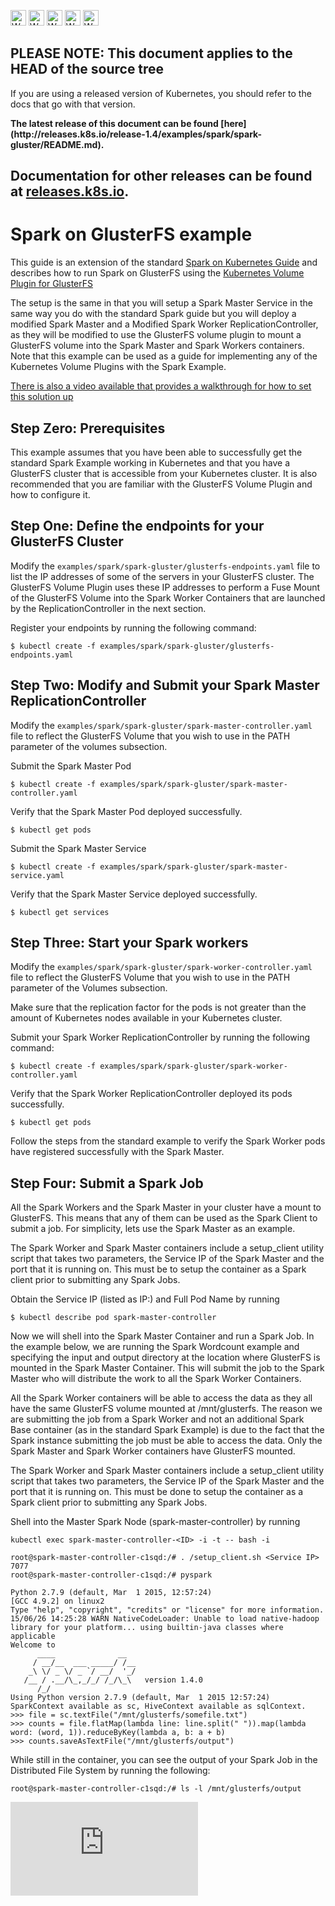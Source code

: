 <!-- BEGIN MUNGE: UNVERSIONED_WARNING -->

<!-- BEGIN STRIP_FOR_RELEASE -->

<img src="http://kubernetes.io/kubernetes/img/warning.png" alt="WARNING"
     width="25" height="25">
<img src="http://kubernetes.io/kubernetes/img/warning.png" alt="WARNING"
     width="25" height="25">
<img src="http://kubernetes.io/kubernetes/img/warning.png" alt="WARNING"
     width="25" height="25">
<img src="http://kubernetes.io/kubernetes/img/warning.png" alt="WARNING"
     width="25" height="25">
<img src="http://kubernetes.io/kubernetes/img/warning.png" alt="WARNING"
     width="25" height="25">

<h2>PLEASE NOTE: This document applies to the HEAD of the source tree</h2>

If you are using a released version of Kubernetes, you should
refer to the docs that go with that version.

<!-- TAG RELEASE_LINK, added by the munger automatically -->
<strong>
The latest release of this document can be found
[here](http://releases.k8s.io/release-1.4/examples/spark/spark-gluster/README.md).

Documentation for other releases can be found at
[releases.k8s.io](http://releases.k8s.io).
</strong>
--

<!-- END STRIP_FOR_RELEASE -->

<!-- END MUNGE: UNVERSIONED_WARNING -->

# Spark on GlusterFS example

This guide is an extension of the standard [Spark on Kubernetes Guide](../../../examples/spark/) and describes how to run Spark on GlusterFS using the [Kubernetes Volume Plugin for GlusterFS](../../../examples/volumes/glusterfs/)

The setup is the same in that you will setup a Spark Master Service in the same way you do with the standard Spark guide but you will deploy a modified Spark Master and a Modified Spark Worker ReplicationController, as they will be modified to use the GlusterFS volume plugin to mount a GlusterFS volume into the Spark Master and Spark Workers containers. Note that this example can be used as a guide for implementing any of the Kubernetes Volume Plugins with the Spark Example.

[There is also a video available that provides a walkthrough for how to set this solution up](https://youtu.be/xyIaoM0-gM0)

## Step Zero: Prerequisites

This example assumes that you have been able to successfully get the standard Spark Example working in Kubernetes and that you have a GlusterFS cluster that is accessible from your Kubernetes cluster. It is also recommended that you are familiar with the GlusterFS Volume Plugin and how to configure it.

## Step One: Define the endpoints for your GlusterFS Cluster

Modify the `examples/spark/spark-gluster/glusterfs-endpoints.yaml` file to list the IP addresses of some of the servers in your GlusterFS cluster. The GlusterFS Volume Plugin uses these IP addresses to perform a Fuse Mount of the GlusterFS Volume into the Spark Worker Containers that are launched by the ReplicationController in the next section.

Register your endpoints by running the following command:

```console
$ kubectl create -f examples/spark/spark-gluster/glusterfs-endpoints.yaml
```

## Step Two: Modify and Submit your Spark Master ReplicationController

Modify the `examples/spark/spark-gluster/spark-master-controller.yaml` file to reflect the GlusterFS Volume that you wish to use in the PATH parameter of the volumes subsection.

Submit the Spark Master Pod

```console
$ kubectl create -f examples/spark/spark-gluster/spark-master-controller.yaml
```

Verify that the Spark Master Pod deployed successfully.

```console
$ kubectl get pods
```

Submit the Spark Master Service

```console
$ kubectl create -f examples/spark/spark-gluster/spark-master-service.yaml
```

Verify that the Spark Master Service deployed successfully.

```console
$ kubectl get services
```

## Step Three: Start your Spark workers

Modify the `examples/spark/spark-gluster/spark-worker-controller.yaml` file to reflect the GlusterFS Volume that you wish to use in the PATH parameter of the Volumes subsection.

Make sure that the replication factor for the pods is not greater than the amount of Kubernetes nodes available in your Kubernetes cluster.

Submit your Spark Worker ReplicationController by running the following command:

```console
$ kubectl create -f examples/spark/spark-gluster/spark-worker-controller.yaml
```

Verify that the Spark Worker ReplicationController deployed its pods successfully.

```console
$ kubectl get pods
```

Follow the steps from the standard example to verify the Spark Worker pods have registered successfully with the Spark Master.

## Step Four: Submit a Spark Job

All the Spark Workers and the Spark Master in your cluster have a mount to GlusterFS. This means that any of them can be used as the Spark Client to submit a job. For simplicity, lets use the Spark Master as an example.


The Spark Worker and Spark Master containers include a setup_client utility script that takes two parameters, the Service IP of the Spark Master and the port that it is running on. This must be to setup the container as a Spark client prior to submitting any Spark Jobs.

Obtain the Service IP (listed as IP:) and Full Pod Name by running

```console
$ kubectl describe pod spark-master-controller
```

Now we will shell into the Spark Master Container and run a Spark Job. In the example below, we are running the Spark Wordcount example and specifying the input and output directory at the location where GlusterFS is mounted in the Spark Master Container. This will submit the job to the Spark Master who will distribute the work to all the Spark Worker Containers.

All the Spark Worker containers  will be able to access the data as they all have the same GlusterFS volume mounted at /mnt/glusterfs. The reason we are submitting the job from a Spark Worker and not an additional Spark Base container (as in the standard Spark Example) is due to the fact that the Spark instance submitting the job must be able to access the data. Only the Spark Master and Spark Worker containers have GlusterFS mounted.

The Spark Worker and Spark Master containers include a setup_client utility script that takes two parameters, the Service IP of the Spark Master and the port that it is running on. This must be done to setup the container as a Spark client prior to submitting any Spark Jobs.

Shell into the Master Spark Node (spark-master-controller) by running

```console
kubectl exec spark-master-controller-<ID> -i -t -- bash -i

root@spark-master-controller-c1sqd:/# . /setup_client.sh <Service IP> 7077
root@spark-master-controller-c1sqd:/# pyspark

Python 2.7.9 (default, Mar  1 2015, 12:57:24)
[GCC 4.9.2] on linux2
Type "help", "copyright", "credits" or "license" for more information.
15/06/26 14:25:28 WARN NativeCodeLoader: Unable to load native-hadoop library for your platform... using builtin-java classes where applicable
Welcome to
      ____              __
     / __/__  ___ _____/ /__
    _\ \/ _ \/ _ `/ __/  '_/
   /__ / .__/\_,_/_/ /_/\_\   version 1.4.0
      /_/
Using Python version 2.7.9 (default, Mar  1 2015 12:57:24)
SparkContext available as sc, HiveContext available as sqlContext.
>>> file = sc.textFile("/mnt/glusterfs/somefile.txt")
>>> counts = file.flatMap(lambda line: line.split(" ")).map(lambda word: (word, 1)).reduceByKey(lambda a, b: a + b)
>>> counts.saveAsTextFile("/mnt/glusterfs/output")
```

While still in the container, you can see the output of your Spark Job in the Distributed File System by running the following:

```console
root@spark-master-controller-c1sqd:/# ls -l /mnt/glusterfs/output
```

<!-- BEGIN MUNGE: GENERATED_ANALYTICS -->
[![Analytics](https://kubernetes-site.appspot.com/UA-36037335-10/GitHub/examples/spark/spark-gluster/README.md?pixel)]()
<!-- END MUNGE: GENERATED_ANALYTICS -->
